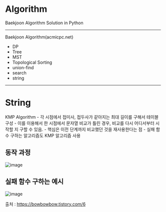 <h1>Algorithm</h1>

Baekjoon Algorithm Solution in Python

-------------------------------------

Baekjoon Algorithm(acmicpc.net)
- DP
- Tree
- MST
- Topological Sorting
- union-find
- search
- string
-------------------------------------
<h1>String</h1>
KMP Algorithm
- 각 시점에서 접미사, 접두사가 같아지는 최대 길이를 구해서 테이블 구성
- 이를 이용해서 한 시점에서 문자열 비교가 틀린 경우, 비교를 다시 어디서부터 시작할 지 구할 수 있음.
- 핵심은 이전 단계까지 비교했던 것을 재사용한다는 점
- 실패 함수 구하는 알고리즘도 KMP 알고리즘 사용

<h2> 동작 과정 </h2>

![image](https://user-images.githubusercontent.com/76891875/110346019-802d1f80-8072-11eb-9ee1-0dc14df9d155.png)

<h2> 실패 함수 구하는 예시 </h2>

![image](https://user-images.githubusercontent.com/76891875/110342731-15c6b000-806f-11eb-9bec-ceb0e1ab5618.png)

출처 : https://bowbowbow.tistory.com/6
